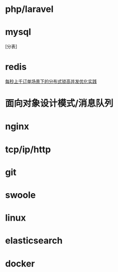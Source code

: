 # php/laravel
# mysql
[分表]
# redis
[每秒上千订单场景下的分布式锁高并发优化实践](https://juejin.im/post/5bf6b40de51d4536656f1f28)

# 面向对象设计模式/消息队列
# nginx
# tcp/ip/http
# git
# swoole
# linux
# elasticsearch
# docker